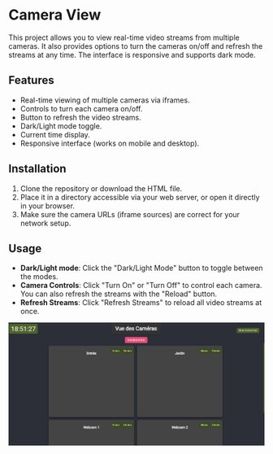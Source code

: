 # Camera View

This project allows you to view real-time video streams from multiple cameras. It also provides options to turn the cameras on/off and refresh the streams at any time. The interface is responsive and supports dark mode.

## Features

- Real-time viewing of multiple cameras via iframes.
- Controls to turn each camera on/off.
- Button to refresh the video streams.
- Dark/Light mode toggle.
- Current time display.
- Responsive interface (works on mobile and desktop).

## Installation

1. Clone the repository or download the HTML file.
2. Place it in a directory accessible via your web server, or open it directly in your browser.
3. Make sure the camera URLs (iframe sources) are correct for your network setup.

## Usage

- **Dark/Light mode**: Click the "Dark/Light Mode" button to toggle between the modes.
- **Camera Controls**: Click "Turn On" or "Turn Off" to control each camera. You can also refresh the streams with the "Reload" button.
- **Refresh Streams**: Click "Refresh Streams" to reload all video streams at once.

![Preview Image](preview.png)
